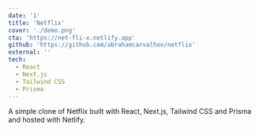 ```yaml
---
date: '1'
title: 'Netflix'
cover: './demo.png'
cta: 'https://net-fli-x.netlify.app'
github: 'https://github.com/abrahamcarvalhoo/netflix'
external: ''
tech:
  - React
  - Next.js
  - Tailwind CSS
  - Prisma
---
```


A simple clone of Netflix built with React, Next.js, Tailwind CSS and Prisma and hosted with Netlify.
